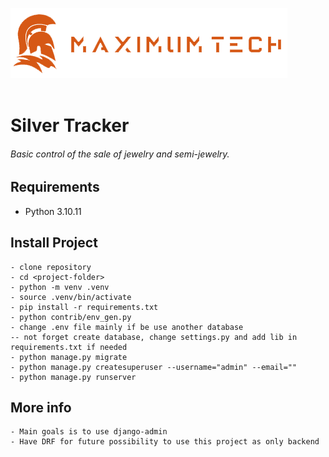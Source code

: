 ![Alt text](https://raw.githubusercontent.com/diegoMasin/landing-maximumtech/master/assets/img/new-logo-mt-01.png)
<br><br>

# Silver Tracker

###### Basic control of the sale of jewelry and semi-jewelry.

## Requirements

- Python 3.10.11

## Install Project

```
- clone repository
- cd <project-folder>
- python -m venv .venv
- source .venv/bin/activate
- pip install -r requirements.txt
- python contrib/env_gen.py
- change .env file mainly if be use another database
-- not forget create database, change settings.py and add lib in requirements.txt if needed
- python manage.py migrate
- python manage.py createsuperuser --username="admin" --email=""
- python manage.py runserver
```

## More info

```
- Main goals is to use django-admin
- Have DRF for future possibility to use this project as only backend
```
